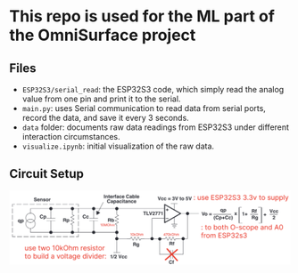 # This repo is used for the ML part of the OmniSurface project

## Files
- `ESP32S3/serial_read`: the ESP32S3 code, which simply read the analog value from one pin and print it to the serial.
- `main.py`: uses Serial communication to read data from serial ports, record the data, and save it every 3 seconds.
- `data` folder: documents raw data readings from ESP32S3 under different interaction circumstances.
- `visualize.ipynb`: initial visualization of the raw data.

## Circuit Setup
![circuit](./img/circuit_setup.png)
